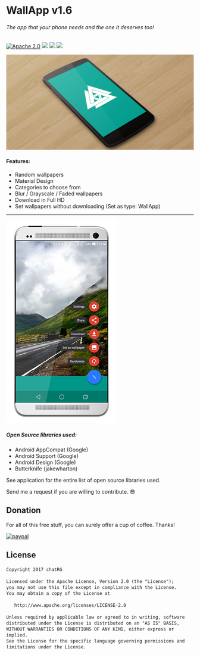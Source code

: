 # WallApp v1.6

###### The app that your phone needs and the one it deserves too!



[![Apache 2.0](https://img.shields.io/badge/license-Apache%202.0-blue.svg)](https://raw.githubusercontent.com/chatRG/WallApp/master/License.txt)
[![](https://img.shields.io/badge/Android-5.0.1+-brightred.svg?style=flat)]()
[![](https://img.shields.io/badge/build-passing-brightgreen.svg?style=flat)]()
[![](https://img.shields.io/badge/download-apk-blue.svg?style=flat)](https://github.com/chatRG/WallApp/blob/master/release/WallApp_v164.apk?raw=true)


![Banner](https://raw.githubusercontent.com/chatRG/WallApp/master/art/Banner.png)

#### Features:
  * Random wallpapers
  * Material Design
  * Categories to choose from
  * Blur / Grayscale / Faded wallpapers
  * Download in Full HD
  * Set wallpapers without downloading (Set as type: WallApp)
  
---
  
  ![Screenshot](https://raw.githubusercontent.com/chatRG/WallApp/master/art/screenshot.png)
  
##### Open Source libraries used:
- Android AppCompat (Google)
- Android Support (Google)
- Android Design (Google)
- Butterknife (jakewharton)

See application for the entire list of open source libraries used.

Send me a request if you are willing to contribute. :sunglasses:


## Donation
For all of this free stuff, you can surely offer a cup of coffee. Thanks!

[![paypal](https://www.paypalobjects.com/en_US/i/btn/btn_donateCC_LG.gif)](https://paypal.me/chatrg/10usd)


License
-------

    Copyright 2017 chatRG

    Licensed under the Apache License, Version 2.0 (the "License");
    you may not use this file except in compliance with the License.
    You may obtain a copy of the License at

       http://www.apache.org/licenses/LICENSE-2.0

    Unless required by applicable law or agreed to in writing, software
    distributed under the License is distributed on an "AS IS" BASIS,
    WITHOUT WARRANTIES OR CONDITIONS OF ANY KIND, either express or implied.
    See the License for the specific language governing permissions and
    limitations under the License.

